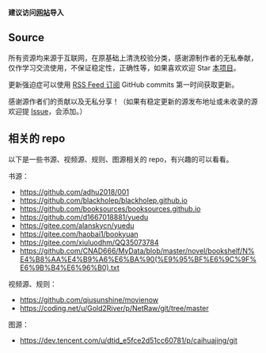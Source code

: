**建议访问[网站](https://moonbegonia.github.io/Source/)导入**

## Source

所有资源均来源于互联网，在原基础上清洗校验分类，感谢源制作者的无私奉献，仅作学习交流使用，不保证稳定性，正确性等，如果喜欢欢迎 Star [本项目](https://github.com/MoonBegonia/Source)。

更新强迫症可以使用 [RSS Feed 订阅](https://github.com/MoonBegonia/Source/commits.atom) GitHub commits 第一时间获取更新。

感谢源作者们的贡献以及无私分享！（如果有稳定更新的源发布地址或未收录的源欢迎提 [Issue](https://github.com/MoonBegonia/Source/issues)，会添加。）

## 相关的 repo

以下是一些书源、视频源、规则、图源相关的 repo，有兴趣的可以看看。

书源：

- <https://github.com/adhu2018/001>
- <https://github.com/blackholep/blackholep.github.io>
- <https://github.com/booksources/booksources.github.io>
- <https://github.com/d1667018881/yuedu>
- <https://gitee.com/alanskycn/yuedu>
- <https://gitee.com/haobai1/bookyuan>
- <https://gitee.com/xiuluodhm/QQ35073784>
- <https://github.com/CNAD666/MyData/blob/master/novel/bookshelf/N%E4%B8%AA%E4%B9%A6%E6%BA%90(%E9%95%BF%E6%9C%9F%E6%9B%B4%E6%96%B0).txt>

视频源、规则：

- <https://github.com/qiusunshine/movienow>
- <https://coding.net/u/Gold2River/p/NetRaw/git/tree/master>

图源：

- <https://dev.tencent.com/u/dtid_e5fce2d51cc60781/p/caihuajing/git>
